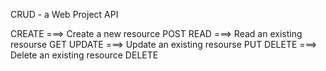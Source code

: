 CRUD - a Web Project API

CREATE ===> Create a new resource POST
READ ===> Read an existing resourse GET
UPDATE ===> Update an existing resourse PUT
DELETE ===> Delete an existing resource DELETE
